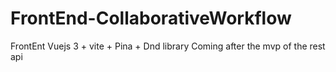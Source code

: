 # FrontEnd-CollaborativeWorkflow
FrontEnt Vuejs 3 + vite + Pina + Dnd library
Coming after the mvp of the rest api 
